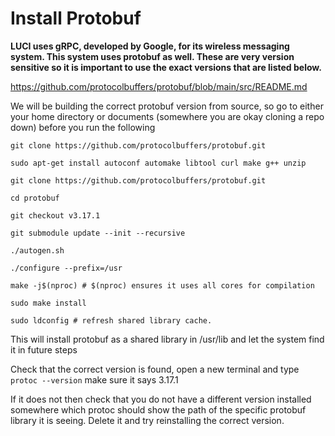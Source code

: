 # Install Protobuf

**LUCI uses gRPC, developed by Google, for its wireless messaging system. This system uses protobuf as well. These are very version sensitive so it is important to use the exact versions that are listed below.**

https://github.com/protocolbuffers/protobuf/blob/main/src/README.md 

We will be building the correct protobuf version from source, so go to either your home directory or documents (somewhere you are okay cloning a repo down) before you run the following

`git clone https://github.com/protocolbuffers/protobuf.git`


`sudo apt-get install autoconf automake libtool curl make g++ unzip`

`git clone https://github.com/protocolbuffers/protobuf.git`

`cd protobuf`

`git checkout v3.17.1`

`git submodule update --init --recursive`

`./autogen.sh`

`./configure --prefix=/usr`

`make -j$(nproc) # $(nproc) ensures it uses all cores for compilation`

`sudo make install`

`sudo ldconfig # refresh shared library cache.`

This will install protobuf as a shared library in /usr/lib and let the system find it in future steps

Check that the correct version is found, open a new terminal and type `protoc --version` make sure it says 3.17.1

If it does not then check that you do not have a different version installed somewhere which protoc should show the path of the specific protobuf library it is seeing. Delete it and try reinstalling the correct version.


